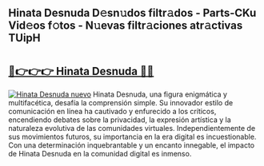 ## Hinata Desnuda D𝚎sn𝚞dos filtr𝚊dos - Parts-CKu Vid𝚎os f𝚘tos - N𝚞evas filtr𝚊ciones atr𝚊ctivas TUipH

# <h2><a href="http://mb9g7z3.tromn.icu/?c=Hinata+Desnuda">🔗👉👉👉 Hinata Desnuda 🔗🔗</a></h2>

[![Hinata Desnuda nuevo](https://i.imgur.com/pEAQMta.gif)](http://mb9g7z3.tromn.icu/?c=Hinata+Desnuda)
Hinata Desnuda, una figura enigmática y multifacética, desafía la comprensión simple. Su innovador estilo de comunicación en línea ha cautivado y enfurecido a los críticos, encendiendo debates sobre la privacidad, la expresión artística y la naturaleza evolutiva de las comunidades virtuales. Independientemente de sus movimientos futuros, su importancia en la era digital es incuestionable. Con una determinación inquebrantable y un encanto innegable, el impacto de Hinata Desnuda en la comunidad digital es inmenso.
